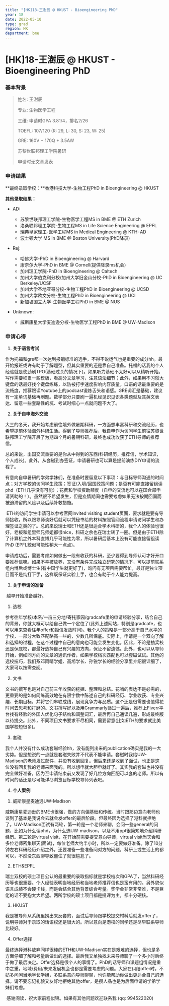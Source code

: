 ```yaml
---
title: "[HK]18-王澍辰 @ HKUST - Bioengineering PhD"
year: 18
date: 2022-05-10
type: grad
region: HK
department: bme
---
```


# [HK]18-王澍辰 @ HKUST - Bioengineering PhD

### 基本背景

> 姓名: 王澍辰
>
> 专业: 生物医学工程
>
> 三维: 申请时GPA 3.81/4，排名2/26
>
> TOEFL: 107/120 (R: 29, L: 30, S: 23, W: 25)
>
> GRE: 160V + 170Q + 3.5AW
>
> 苏黎世联邦理工学院暑研
>
> 申请时无文章发表

### 申请结果

**最终录取学校：**香港科技大学-生物工程PhD in Bioengineering @ HKUST

**其他录取结果：**

- AD:

  - 苏黎世联邦理工学院-生物医学工程MS in BME @ ETH Zurich
  - 洛桑联邦理工学院-生物工程MS in Life Science Engineering @ EPFL
  - 瑞典皇家理工-医学工程MS in Medical Engineering @ KTH: AD
  - 波士顿大学 MS in BME @ Boston University(PhD降录)

- Rej:

  - 哈佛大学-PhD in Bioengineering @ Harvard
  - 康奈尔大学-PhD in BME @ Cornell(提供降录ms机会)
  - 加州理工学院-PhD in Bioengineering @ Caltech
  - 加州大学伯克利分校/加州大学旧金山分校-PhD in Bioengineering @ UC Berkeley/UCSF
  - 加州大学圣地亚哥分校-生物工程PhD in Bioengineering @ UCSD
  - 加州大学欧文分校-生物工程PhD in Bioengineering @ UCI
  - 新加坡国立大学-生物医学工程PhD in BME @ NUS

- Unknown:
  - 威斯康星大学麦迪逊分校-生物医学工程PhD in BME @ UW-Madison

### 申请心得

1. **关于语言考试**

​ 作为托福和gre都一次达到报销标准的选手，不得不说运气也是重要的成分hh。最开始报班或许有助于了解题型，但其实重要的还是靠自己准备。托福的话我的个人经验就是使劲刷TPO(基础过关的情况下)。如果听力基础不太好可以从精听开始。写作需要积累一些模版，看高分文章学习，注意语法细节；此外，如果用不习惯大键盘的话最好找个键盘练练，以防被打字速度影响内容质量。口语的话最重要的是流畅度，推荐跟读Youtube上的podcast锻炼舌头和语感。GRE词汇是基础，建议有一定单词基础再刷题。数学部分只要刷一遍机经见识见识各类题型及其英文表达、留意一些套路性的坑、考试时细心一点就问题不大了。

2. **关于自申海外交流**

​ 大三的冬天，我开始考虑前往境外做暑期科研，一方面想丰富科研和交流经历，也希望提前体验海外科研生活。得到了导师推荐后，我自申作为访问学生前往苏黎世联邦理工学院开展了为期四个月的暑期科研。最终也成功收获了ETH导师的推荐信。

​ 总的来说，出国交流重要的是你从中得到的东西(科研经历，推荐信，学术知识，个人成长)。此外，从套磁到办签证，申请暑研也可以算是提前演练DIY申请的流程了。

​ 有意向自申暑研的学弟学妹们，在准备时要留意以下事项：与目标导师沟通的时间点；对方学校的访问学生政策；签证/入境/回国政策问题；是否有可能直接留组读phd（ETH几乎没有可能）；花费和学校资助额度（自申的交流也可以在国合部申请资助的！）。虽然很不希望发生，但是疫情期间也需要考虑如果无法按期回国而被迫滞留的风险以及后续补救措施。

​ ETH的访问学生申请可以参考官网Invited visiting student页面，要求就是要有导师接收，所以跟导师谈好后就可以凭秘书给的材料按照官网流程申请访问学生和办理签证之类的了。总的来说瑞士和ETH还是很适合学术科研的，我个人的体验也很好，老板和组里师兄师姐都很nice，科研之余也在瑞士转了一圈。但是由于ETH除了计算机之外本科直博几乎可能性为零，所以暑研后基本上没有可能直接留组读PhD (EPFL貌似可能性稍大一点点)。

​ 申请成功后，需要考虑如何做出一段有收获的科研，至少要得到导师认可才好开口要推荐信嘛。如果不幸被放养，又没有条件完成独立研究的情况下，可以提前联系组内博后或博士生(有中国学生就更好了)，询问有无项目需要帮忙，最好是独立项目而不是纯打下手，这样既保证实验上手，也会有助于个人能力提高。

3. **关于申请的准备**

​ 越早开始准备越好。

1. 选校

​ 参考往年学校/本系/一亩三分地/寄托家园/gradcafe里的申请经验分享，结合自己的背景，你就大概可以给自己做一个定位了(此外上述网站，特别是gradcafe，也可以用来查看往年offer和拒信发放时间)。我个人的策略是一部分高于自己水平的学校，一部分大致匹配略高一些的，少数几所保底。实际上，申请是一个双向了解和选择的过程，在这个过程中自己的意向也可能会发生变化。因此，不论是抽奖校还是保底校，都最好选择自己有兴趣的方向，保证不留遗憾。此外，也可以从导师开始，例如同方向的文章的通讯作者，如果学校档次匹配也可以套磁试试。其他的选校技巧，我们系邓雨晴学姐、高旭学长、孙锐学长的经验分享里介绍很详细了，大家可以按需查阅。

2. 文书

​ 文书的撰写也是对自己前三年收获的挖掘、整理和总结。花哨的表达不是必需的，更重要的是如何简练高效地在有限字数中陈述自己的科研经历、学业收获、专业兴趣、长期目标，并将它们串联成线，展现竞争力与品质。这个还是很需要也值得花时间去思考和打磨的。文书撰写好以及用Grammarly筛过一遍后，推荐上Fiverr平台找有经验的外国人优化句子结构和调整词汇，最后再自己通读几遍，形成最终版以待提交。此外，不同项目文书要求不尽相同，需要留意(比如ETH的要求就比美国学校短很多)。

3. 套磁

​ 我个人并没有什么成功套磁经验hh，没有能列出来的publication确实是我的一大劣势。但是想说的一点就是套磁失败并不代表不能申请。套磁时我给UW-Madison的老师发过邮件，并没有收到回复。但后来还是收到了面试，也正是这位没有回复我的老师来面我的。所以想申就大胆申就好了。其实我的套磁也并没有完全做好准备，因为至申请结束前又发现了好几位方向匹配可以套的老师。所以有时间的话还是尽可能详尽浏览目标学校导师列表吧。

4. **个人案例**

1) 威斯康星麦迪逊UW-Madison

​ 威斯康星麦迪逊的BME也很强，做的方向偏基础和传统。当时跟那边意向老师也谈到了基本是我说会去就会发offer的最后阶段。但最终因为选择了港科就拒绝了。UW-Madison面试有两轮，第一轮是一个老师来聊，会问一些general的问题，比如为什么读phd，为什么选UW-madison，以及不用ppt很简短地介绍科研经历。第二轮是virtual visit，在开始前需要提交意向导师，virtual visit当天会和多位老师密集聊天(面试)，每位老师大约半小时，所以一定要做好准备。除了10分钟左右科研经历介绍之外，还要准备一些准备问对方的问题，科研上或生活上的都可以，不然没东西聊导致僵住了就很尴尬了。

2. ETH&EPFL

​ 瑞士双校的硕士项目公认的最重要的录取指标就是学校档次和GPA了，当然科研经历等也很重要。个人经验表明当地经历和当地老师推荐信也是蛮有用的。另外貌似语言成绩不会硬卡线，而是会结合其他背景综合考量。奖学金非常非常难，不是巨佬的话不要抱太大希望。两所学校的硕士项目都是授课为主，都十分硬核。

3. HKUST

​ 我是被导师从系统里捞出来反套的，面试后导师跟学校提交材料后就发offer了，说明导师对于录取的话语权还是很大的。所以意向是港校的同学还是尽早联系导师比较好。

4. Offer选择

​ 最终选择港科放弃同样很棒的ETH和UW-Madison实在是艰难的选择，但也是多方面仔细了解和考量后做出的选择。最后我又单独找未来导师聊了一个多小时后终于做了最后决定。Offer选择是很个人的事情了。PhD的话导师和课题组情况是重中之重，地域/费用/未来发展机会也都是需要考虑的问题。大家在纠结offer时，不妨多问问当地学长学姐，多联系意向导师聊聊，也许能帮助你做出更适合自己的选择。请不要忘记礼貌又友好地拒绝其他offer，是攒人品也是为后面申请的学弟学妹们考虑。

​ 感谢阅读，祝大家前程似锦。如果有其他问题欢迎联系我 (qq: 994522020)
